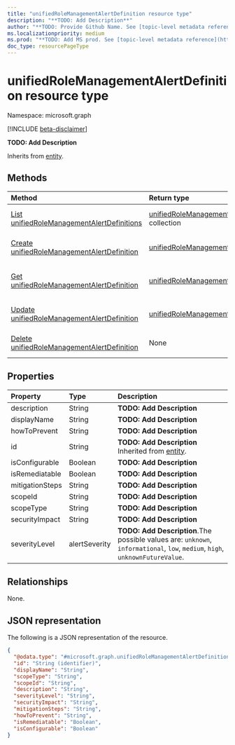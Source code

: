 ```yaml
---
title: "unifiedRoleManagementAlertDefinition resource type"
description: "**TODO: Add Description**"
author: "**TODO: Provide Github Name. See [topic-level metadata reference](https://aka.ms/msgo?pagePath=Document-APIs/Guidelines/Metadata)**"
ms.localizationpriority: medium
ms.prod: "**TODO: Add MS prod. See [topic-level metadata reference](https://aka.ms/msgo?pagePath=Document-APIs/Guidelines/Metadata)**"
doc_type: resourcePageType
---
```


# unifiedRoleManagementAlertDefinition resource type

Namespace: microsoft.graph

[!INCLUDE [beta-disclaimer](../../includes/beta-disclaimer.md)]

**TODO: Add Description**


Inherits from [entity](../resources/entity.md).

## Methods
|Method|Return type|Description|
|:---|:---|:---|
|[List unifiedRoleManagementAlertDefinitions](../api/unifiedrolemanagementalert-list-alertdefinition.md)|[unifiedRoleManagementAlertDefinition](../resources/unifiedrolemanagementalertdefinition.md) collection|Get a list of the [unifiedRoleManagementAlertDefinition](../resources/unifiedrolemanagementalertdefinition.md) objects and their properties.|
|[Create unifiedRoleManagementAlertDefinition](../api/unifiedrolemanagementalert-post-alertdefinition.md)|[unifiedRoleManagementAlertDefinition](../resources/unifiedrolemanagementalertdefinition.md)|Create a new [unifiedRoleManagementAlertDefinition](../resources/unifiedrolemanagementalertdefinition.md) object.|
|[Get unifiedRoleManagementAlertDefinition](../api/unifiedrolemanagementalertdefinition-get.md)|[unifiedRoleManagementAlertDefinition](../resources/unifiedrolemanagementalertdefinition.md)|Read the properties and relationships of an [unifiedRoleManagementAlertDefinition](../resources/unifiedrolemanagementalertdefinition.md) object.|
|[Update unifiedRoleManagementAlertDefinition](../api/unifiedrolemanagementalertdefinition-update.md)|[unifiedRoleManagementAlertDefinition](../resources/unifiedrolemanagementalertdefinition.md)|Update the properties of an [unifiedRoleManagementAlertDefinition](../resources/unifiedrolemanagementalertdefinition.md) object.|
|[Delete unifiedRoleManagementAlertDefinition](../api/unifiedrolemanagementalert-delete-alertdefinition.md)|None|Delete an [unifiedRoleManagementAlertDefinition](../resources/unifiedrolemanagementalertdefinition.md) object.|

## Properties
|Property|Type|Description|
|:---|:---|:---|
|description|String|**TODO: Add Description**|
|displayName|String|**TODO: Add Description**|
|howToPrevent|String|**TODO: Add Description**|
|id|String|**TODO: Add Description** Inherited from [entity](../resources/entity.md).|
|isConfigurable|Boolean|**TODO: Add Description**|
|isRemediatable|Boolean|**TODO: Add Description**|
|mitigationSteps|String|**TODO: Add Description**|
|scopeId|String|**TODO: Add Description**|
|scopeType|String|**TODO: Add Description**|
|securityImpact|String|**TODO: Add Description**|
|severityLevel|alertSeverity|**TODO: Add Description**.The possible values are: `unknown`, `informational`, `low`, `medium`, `high`, `unknownFutureValue`.|

## Relationships
None.

## JSON representation
The following is a JSON representation of the resource.
<!-- {
  "blockType": "resource",
  "keyProperty": "id",
  "@odata.type": "microsoft.graph.unifiedRoleManagementAlertDefinition",
  "baseType": "microsoft.graph.entity",
  "openType": false
}
-->
``` json
{
  "@odata.type": "#microsoft.graph.unifiedRoleManagementAlertDefinition",
  "id": "String (identifier)",
  "displayName": "String",
  "scopeType": "String",
  "scopeId": "String",
  "description": "String",
  "severityLevel": "String",
  "securityImpact": "String",
  "mitigationSteps": "String",
  "howToPrevent": "String",
  "isRemediatable": "Boolean",
  "isConfigurable": "Boolean"
}
```

